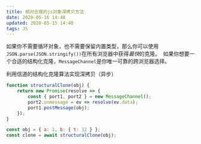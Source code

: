 ```yaml
---
title: 相对合理的js对象深拷贝方法
date: 2020-05-16 14:48
updated: 2020-05-15 14:48
tags: JS
---
```

如果你不需要循环对象，也不需要保留内置类型，那么你可以使用`JSON.parse(JSON.stringify())`在所有浏览器中获得*最快*的克隆。 
如果你想要一个合适的结构化克隆，`MessageChannel`是你唯一可靠的跨浏览器选择。 

<!-- more -->

利用信道的结构化克隆算法实现深拷贝（异步）
```javascript
function structuralClone(obj) {
    return new Promise(resolve => {
        const { port1, port2 } = new MessageChannel();
        port2.onmessage = ev => resolve(ev.data);
        port1.postMessage(obj);
    });
}

const obj = { a: 1, b: { t: 12 } };
const clone = await structuralClone(obj);
```
